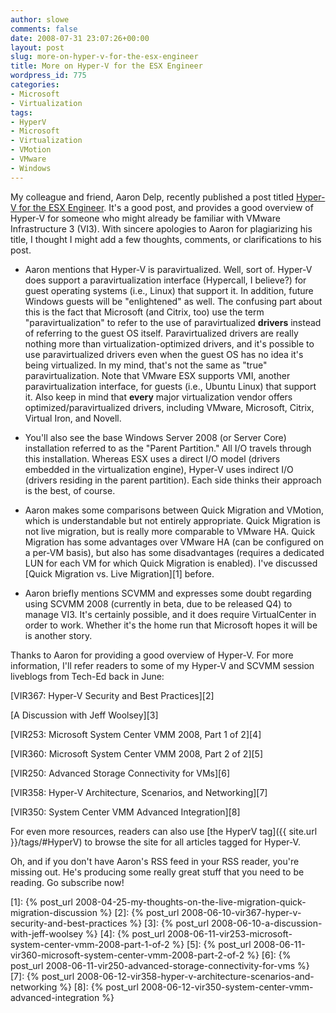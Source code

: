 ```yaml
---
author: slowe
comments: false
date: 2008-07-31 23:07:26+00:00
layout: post
slug: more-on-hyper-v-for-the-esx-engineer
title: More on Hyper-V for the ESX Engineer
wordpress_id: 775
categories:
- Microsoft
- Virtualization
tags:
- HyperV
- Microsoft
- Virtualization
- VMotion
- VMware
- Windows
---
```


My colleague and friend, Aaron Delp, recently published a post titled [Hyper-V for the ESX Engineer](http://www.bladevault.info/2008/07/30/hyper-v-for-the-esx-engineer/). It's a good post, and provides a good overview of Hyper-V for someone who might already be familiar with VMware Infrastructure 3 (VI3). With sincere apologies to Aaron for plagiarizing his title, I thought I might add a few thoughts, comments, or clarifications to his post.

* Aaron mentions that Hyper-V is paravirtualized. Well, sort of. Hyper-V does support a paravirtualization interface (Hypercall, I believe?) for guest operating systems (i.e., Linux) that support it. In addition, future Windows guests will be "enlightened" as well. The confusing part about this is the fact that Microsoft (and Citrix, too) use the term "paravirtualization" to refer to the use of paravirtualized **drivers** instead of referring to the guest OS itself. Paravirtualized drivers are really nothing more than virtualization-optimized drivers, and it's possible to use paravirtualized drivers even when the guest OS has no idea it's being virtualized. In my mind, that's not the same as "true" paravirtualization. Note that VMware ESX supports VMI, another paravirtualization interface, for guests (i.e., Ubuntu Linux) that support it. Also keep in mind that **every** major virtualization vendor offers optimized/paravirtualized drivers, including VMware, Microsoft, Citrix, Virtual Iron, and Novell.

* You'll also see the base Windows Server 2008 (or Server Core) installation referred to as the "Parent Partition." All I/O travels through this installation. Whereas ESX uses a direct I/O model (drivers embedded in the virtualization engine), Hyper-V uses indirect I/O (drivers residing in the parent partition). Each side thinks their approach is the best, of course.

* Aaron makes some comparisons between Quick Migration and VMotion, which is understandable but not entirely appropriate. Quick Migration is not live migration, but is really more comparable to VMware HA. Quick Migration has some advantages over VMware HA (can be configured on a per-VM basis), but also has some disadvantages (requires a dedicated LUN for each VM for which Quick Migration is enabled). I've discussed [Quick Migration vs. Live Migration][1] before.

* Aaron briefly mentions SCVMM and expresses some doubt regarding using SCVMM 2008 (currently in beta, due to be released Q4) to manage VI3. It's certainly possible, and it does require VirtualCenter in order to work. Whether it's the home run that Microsoft hopes it will be is another story.

Thanks to Aaron for providing a good overview of Hyper-V. For more information, I'll refer readers to some of my Hyper-V and SCVMM session liveblogs from Tech-Ed back in June:

[VIR367: Hyper-V Security and Best Practices][2]  

[A Discussion with Jeff Woolsey][3]  

[VIR253: Microsoft System Center VMM 2008, Part 1 of 2][4]  

[VIR360: Microsoft System Center VMM 2008, Part 2 of 2][5]  

[VIR250: Advanced Storage Connectivity for VMs][6]  

[VIR358: Hyper-V Architecture, Scenarios, and Networking][7]  

[VIR350: System Center VMM Advanced Integration][8]

For even more resources, readers can also use [the HyperV tag]({{ site.url }}/tags/#HyperV) to browse the site for all articles tagged for Hyper-V.

Oh, and if you don't have Aaron's RSS feed in your RSS reader, you're missing out. He's producing some really great stuff that you need to be reading. Go subscribe now!

[1]: {% post_url 2008-04-25-my-thoughts-on-the-live-migration-quick-migration-discussion %}
[2]: {% post_url 2008-06-10-vir367-hyper-v-security-and-best-practices %}
[3]: {% post_url 2008-06-10-a-discussion-with-jeff-woolsey %}
[4]: {% post_url 2008-06-11-vir253-microsoft-system-center-vmm-2008-part-1-of-2 %}
[5]: {% post_url 2008-06-11-vir360-microsoft-system-center-vmm-2008-part-2-of-2 %}
[6]: {% post_url 2008-06-11-vir250-advanced-storage-connectivity-for-vms %}
[7]: {% post_url 2008-06-12-vir358-hyper-v-architecture-scenarios-and-networking %}
[8]: {% post_url 2008-06-12-vir350-system-center-vmm-advanced-integration %}
